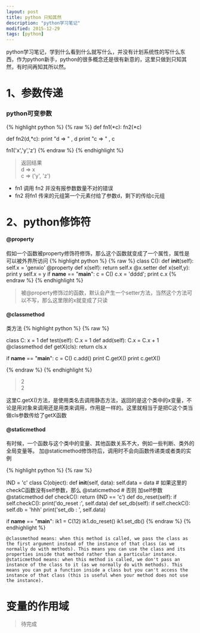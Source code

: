 ```yaml
---
layout: post
title: python 只知其然
description: "python学习笔记"
modified: 2015-12-29
tags: [python]
---
```


python学习笔记，学到什么看到什么就写什么，并没有计划系统性的写什么东西，作为python新手，python的很多概念还是很有新意的，这里只做到只知其然，有时间再知其所以然。

# 1、参数传递

### python可变参数
{% highlight python %}
{% raw %}
def fn1(*c):
    fn2(*c)

def fn2(d,*c):
    print "d => " , d
    print "c => " , c

fn1('x','y','z')
{% endraw %}
{% endhighlight %}

> 返回结果  
> d =>  x  
> c =>  ('y', 'z')

* fn1 调用 fn2 并没有报参数数量不对的错误
* fn2 将fn1 传来的元组第一个元素付给了参数d，剩下的传给c元组


# 2、python修饰符


#### @property
假如一个函数被property修饰符修饰，那么这个函数就变成了一个属性，属性是可以被外界所访问
{% highlight python %}
{% raw %}
class C():
    def __init__(self):
        self.x = 'genxio'
    @property
    def x(self):
        return self.x
    @x.setter
    def x(self,y):
        print y
        self.x = y
if __name__ == "__main__":
    c = C()
    c.x = 'dddd';
    print c.x
{% endraw %}
{% endhighlight %}

> 被@property修饰过的函数，默认会产生一个setter方法，当然这个方法可以不写，那么这里限的x就变成了只读


#### @classmethod
类方法
{% highlight python %}
{% raw %}

class C:
    x = 1
    def test(self):
        C.x = 1
    def add(self):
        C.x = C.x + 1
    @classmethod
    def getX(cls):
        return cls.x

if __name__ == "__main__":
    c = C()
    c.add()
    print C.getX()
    print c.getX()

{% endraw %}
{% endhighlight %}

> 2  
> 2

这里C.getX()方法，是使用类名去调用静态方法，返回的是这个类中的x变量，不论是用对象来调用还是用类来调用，作用是一样的。这里就相当于是把C这个类当做cls参数传给了getX函数

#### @staticmethod
有时候，一个函数与这个类中的变量、其他函数关系不大，例如一些判断、类外的全局变量等。
加@staticmethod修饰符后，调用时不会向函数传递类或者类的实例

{% highlight python %}
{% raw %}

IND = 'c'
class C(object):
    def __init__(self, data):
        self.data = data
    # 如果这里的checkC函数没有self参数，那么 @staticmethod
    # 否则 加self参数
    @staticmethod
    def checkC():
        return (IND == 'c')
    def do_reset(self):
        if self.checkC():
            print('do_reset :', self.data)
    def set_db(self):
        if self.checkC():
            self.db = 'hhh'
        print('set_db : ', self.data)

if __name__ == "__main__":
    ik1 = C(12)
    ik1.do_reset()
    ik1.set_db()
{% endraw %}
{% endhighlight %}

	@classmethod means: when this method is called, we pass the class as the first argument instead of the instance of that class (as we normally do with methods). This means you can use the class and its properties inside that method rather than a particular instance.
	@staticmethod means: when this method is called, we don't pass an instance of the class to it (as we normally do with methods). This means you can put a function inside a class but you can't access the instance of that class (this is useful when your method does not use the instance).
	
# 变量的作用域
> 待完成
	


















